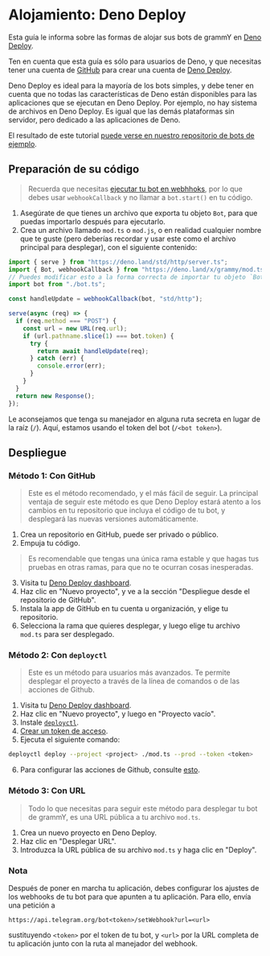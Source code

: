 # Alojamiento: Deno Deploy

Esta guía le informa sobre las formas de alojar sus bots de grammY en [Deno Deploy](https://deno.com/deploy).

Ten en cuenta que esta guía es sólo para usuarios de Deno, y que necesitas tener una cuenta de [GitHub](https://github.com) para crear una cuenta de [Deno Deploy](https://deno.com/deploy).

Deno Deploy es ideal para la mayoría de los bots simples, y debe tener en cuenta que no todas las características de Deno están disponibles para las aplicaciones que se ejecutan en Deno Deploy.
Por ejemplo, no hay sistema de archivos en Deno Deploy.
Es igual que las demás plataformas sin servidor, pero dedicado a las aplicaciones de Deno.

El resultado de este tutorial [puede verse en nuestro repositorio de bots de ejemplo](https://github.com/grammyjs/examples/tree/main/deno-deploy).

## Preparación de su código

> Recuerda que necesitas [ejecutar tu bot en webhhoks](../guide/deployment-types.md#como-usar-webhooks), por lo que debes usar `webhookCallback` y no llamar a `bot.start()` en tu código.

1. Asegúrate de que tienes un archivo que exporta tu objeto `Bot`, para que puedas importarlo después para ejecutarlo.
2. Crea un archivo llamado `mod.ts` o `mod.js`, o en realidad cualquier nombre que te guste (pero deberías recordar y usar este como el archivo principal para desplegar), con el siguiente contenido:

```ts
import { serve } from "https://deno.land/std/http/server.ts";
import { Bot, webhookCallback } from "https://deno.land/x/grammy/mod.ts";
// Puedes modificar esto a la forma correcta de importar tu objeto `Bot`.
import bot from "./bot.ts";

const handleUpdate = webhookCallback(bot, "std/http");

serve(async (req) => {
  if (req.method === "POST") {
    const url = new URL(req.url);
    if (url.pathname.slice(1) === bot.token) {
      try {
        return await handleUpdate(req);
      } catch (err) {
        console.error(err);
      }
    }
  }
  return new Response();
});
```

Le aconsejamos que tenga su manejador en alguna ruta secreta en lugar de la raíz (`/`).
Aquí, estamos usando el token del bot (`/<bot token>`).

## Despliegue

### Método 1: Con GitHub

> Este es el método recomendado, y el más fácil de seguir.
> La principal ventaja de seguir este método es que Deno Deploy estará atento a los cambios en tu repositorio que incluya el código de tu bot, y desplegará las nuevas versiones automáticamente.

1. Crea un repositorio en GitHub, puede ser privado o público.
2. Empuja tu código.

> Es recomendable que tengas una única rama estable y que hagas tus pruebas en otras ramas, para que no te ocurran cosas inesperadas.

3. Visita tu [Deno Deploy dashboard](https://dash.deno.com/projects).
4. Haz clic en "Nuevo proyecto", y ve a la sección "Despliegue desde el repositorio de GitHub".
5. Instala la app de GitHub en tu cuenta u organización, y elige tu repositorio.
6. Selecciona la rama que quieres desplegar, y luego elige tu archivo `mod.ts` para ser desplegado.

### Método 2: Con `deployctl`

> Este es un método para usuarios más avanzados. Te permite desplegar el proyecto a través de la línea de comandos o de las acciones de Github.

1. Visita tu [Deno Deploy dashboard](https://dash.deno.com/projects).
2. Haz clic en "Nuevo proyecto", y luego en "Proyecto vacío".
3. Instale [`deployctl`](https://github.com/denoland/deployctl).
4. [Crear un token de acceso](https://dash.deno.com/user/access-tokens).
5. Ejecuta el siguiente comando:

```bash
deployctl deploy --project <project> ./mod.ts --prod --token <token>
```

6. Para configurar las acciones de Github, consulte [esto](https://github.com/denoland/deployctl/blob/main/action/README.md).

### Método 3: Con URL

> Todo lo que necesitas para seguir este método para desplegar tu bot de grammY, es una URL pública a tu archivo `mod.ts`.

1. Crea un nuevo proyecto en Deno Deploy.
2. Haz clic en "Desplegar URL".
3. Introduzca la URL pública de su archivo `mod.ts` y haga clic en "Deploy".

### Nota

Después de poner en marcha tu aplicación, debes configurar los ajustes de los webhooks de tu bot para que apunten a tu aplicación.
Para ello, envía una petición a

```text
https://api.telegram.org/bot<token>/setWebhook?url=<url>
```

sustituyendo `<token>` por el token de tu bot, y `<url>` por la URL completa de tu aplicación junto con la ruta al manejador del webhook.

